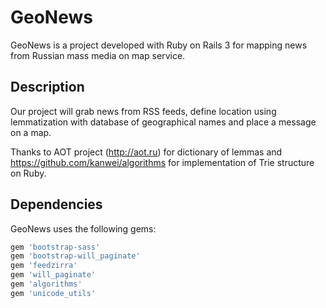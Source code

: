 # GeoNews

GeoNews is a project developed with Ruby on Rails 3 for mapping news from Russian mass media on map service.

## Description

Our project will grab news from RSS feeds, define location using lemmatization with database of geographical names 
and place a message on a map.

Thanks to AOT project (http://aot.ru) for dictionary of lemmas and
https://github.com/kanwei/algorithms for implementation of Trie structure on Ruby.

## Dependencies

GeoNews uses the following gems:
```ruby
gem 'bootstrap-sass'
gem 'bootstrap-will_paginate'
gem 'feedzirra'
gem 'will_paginate'
gem 'algorithms'
gem 'unicode_utils'
```